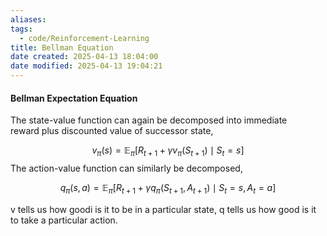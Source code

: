 ```yaml
---
aliases:
tags:
  - code/Reinforcement-Learning
title: Bellman Equation
date created: 2025-04-13 18:04:00
date modified: 2025-04-13 19:04:21
---
```





#### Bellman Expectation Equation

The state-value function can again be decomposed into immediate  
reward plus discounted value of successor state,

$$
v_{\pi}(s) = \mathbb{E}_{\pi} \left[ R_{t+1} + \gamma v_{\pi}(S_{t+1}) \mid S_t = s \right]
$$
The action-value function can similarly be decomposed,

$$
q_{\pi}(s, a) = \mathbb{E}_{\pi} \left[ R_{t+1} + \gamma q_{\pi}(S_{t+1}, A_{t+1}) \mid S_t = s, A_t = a \right]
$$

v tells us how goodi is it to be in a particular state, q tells us how good is it to take a particular action.